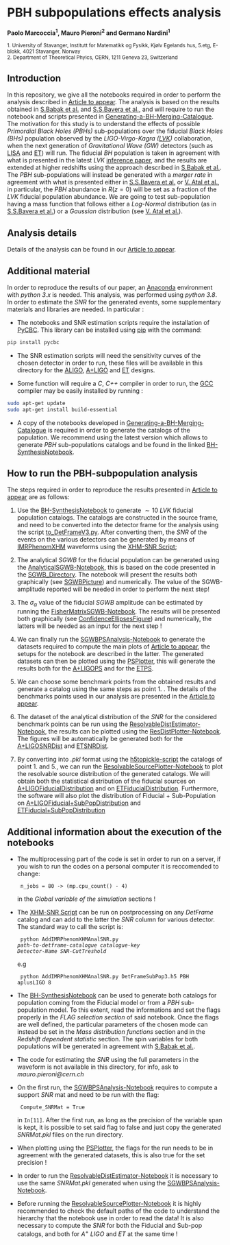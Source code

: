 
# PBH subpopulations effects analysis
**Paolo Marcoccia<sup>1</sup>, Mauro Pieroni<sup>2</sup> and Germano Nardini<sup>1</sup>**

<sub>1. University of Stavanger, Institutt for Matematikk og Fysikk, Kjølv Egelands hus, 5.etg, E-blokk, 4021 Stavanger, Norway </sub>  
<sub>2. Department of Theoretical Phyics, CERN, 1211 Geneva 23, Switzerland</sub>  

## Introduction ##

In this repository, we give all the notebooks required in order to perform the analysis described in [Article to appear](https://www.lifewire.com/thmb/YKCp3LuI-r3vTaaQufVOETpI-CM=/1500x0/filters:no_upscale():max_bytes(150000):strip_icc()/google-404-error-0f9029ad5ea14b2db1cddb65d8188f69.png).
The analysis is based on the results obtained in [S.Babak et al.](https://inspirehep.net/literature/2651157) and [S.S.Bavera et al.](https://arxiv.org/abs/2109.05836), and will require to run the notebook and scripts presented in [Generating-a-BH-Merging-Catalogue](https://github.com/KuZa91/Generating-a-BH-Merging-Catalogue).  
The motivation for this study is to understand the effects of possible _Primordial Black Holes (PBHs)_ sub-populations over the fiducial _Black Holes (BHs)_ population observed by the _LIGO-Virgo-Kagra ([LVK](https://www.ligo.org/))_ collaboration, when the next generation of _Gravitational Wave (GW)_ detectors (such as [LISA](https://www.elisascience.org/) and [ET](https://www.einsteintelescope.nl/en/)) will run.
The fiducial _BH_ population is taken in agreement with what is presented in the latest _LVK_ [inference paper]((https://arxiv.org/abs/2111.03634)), and the results are extended at higher redshifts using the approach described in [S.Babak et al.](https://iopscience.iop.org/article/10.1088/1475-7516/2023/08/034). The _PBH_ sub-populations will instead be generated with a _merger rate_ in agreement with what is presented either in [S.S.Bavera et al.](https://arxiv.org/abs/2109.05836) or [V. Atal et al.](https://arxiv.org/abs/2201.12218), in particular, the _PBH_ abundance in $R(z = 0)$ will be set as a fraction of the _LVK_ fiducial population abundance.
We are going to test sub-population having a mass function that follows either a _Log-Normal_ distribution (as in [S.S.Bavera et al.](https://arxiv.org/abs/2109.05836)) or a _Gaussian_ distribution (see [V. Atal et al.](https://arxiv.org/abs/2201.12218)).

## Analysis details ##

Details of the analysis can be found in our [Article to appear](https://www.lifewire.com/thmb/YKCp3LuI-r3vTaaQufVOETpI-CM=/1500x0/filters:no_upscale():max_bytes(150000):strip_icc()/google-404-error-0f9029ad5ea14b2db1cddb65d8188f69.png).

## Additional material ##

In order to reproduce the results of our paper, an [Anaconda](https://www.anaconda.com/distribution/) environment with _python 3.x_ is needed.
This analysis, was performed using _python 3.8_. In order to estimate the _SNR_ for the generated events, some supplementary materials and libraries are needed.
In particular :

- The notebooks and SNR estimation scripts require the installation of [PyCBC](https://pycbc.org/). This library can be installed using [pip](https://pip.pypa.io/en/stable/) with the command:
```sh
pip install pycbc
```
- The SNR estimation scripts will need the sensitivity curves of the chosen detector in order to run, these files will be available in this directory for the [ALIGO](https://github.com/KuZa91/PBH_subpopulations_effects_analysis/blob/main/ALigoSens.txt), [A+LIGO](https://github.com/KuZa91/PBH_subpopulations_effects_analysis/blob/main/AplusDesign.txt) and [ET](https://github.com/KuZa91/PBH_subpopulations_effects_analysis/blob/main/ETSens.txt) designs.

- Some function will require a _C_, _C++_ compiler in order to run, the [GCC](https://gcc.gnu.org/) compiler may be easily installed by running : 

```sh
sudo apt-get update
sudo apt-get install build-essential
```

- A copy of the notebooks developed in [Generating-a-BH-Merging-Catalogue](https://github.com/KuZa91/Generating-a-BH-Merging-Catalogue/tree/master) is required in order to generate the catalogs of the population. We recommend using the latest version which allows to generate _PBH_ sub-populations catalogs and be found in the linked [BH-SynthesisNotebook](https://github.com/KuZa91/Generating-a-BH-Merging-Catalogue/blob/master/BHCatalogV8.0.ipynb).

## How to run the PBH-subpopulation analysis ##

The steps required in order to reproduce the results presented in [Article to appear](https://www.lifewire.com/thmb/YKCp3LuI-r3vTaaQufVOETpI-CM=/1500x0/filters:no_upscale():max_bytes(150000):strip_icc()/google-404-error-0f9029ad5ea14b2db1cddb65d8188f69.png) are as follows:

1. Use the [BH-SynthesisNotebook](https://github.com/KuZa91/Generating-a-BH-Merging-Catalogue/blob/master/BHCatalogV8.0.ipynb) to generate $\sim 10$ _LVK_ fiducial population catalogs. The catalogs are constructed in the source frame, and need to be converted into the detector frame for the analysis using the script [to_DetFrameV3.py](https://github.com/KuZa91/PBH_subpopulations_effects_analysis/blob/main/to_DetFrameV3.py). After converting them, the _SNR_ of the events on the various detectors can be generated by means of [IMRPhenomXHM](https://arxiv.org/abs/2004.06503) waveforms using the [XHM-SNR Script](https://github.com/KuZa91/PBH_subpopulations_effects_analysis/blob/main/AddIMRPhenomXHMAnalSNR.py);

2. The analytical _SGWB_ for the fiducial population can be generated using the [AnalyticalSGWB-Notebook](https://github.com/KuZa91/PBH_subpopulations_effects_analysis/blob/main/AnalyticSGWB.ipynb), this is based on the code presented in the [SGWB_Directory](https://github.com/KuZa91/Constructing-an-Analytic-SGWB). The notebook will present the results both graphically (see [SGWBPicture](https://github.com/KuZa91/PBH_subpopulations_effects_analysis/blob/main/SGWB%26Sensitivity_curves.png)) and numerically. The value of the SGWB-amplitude reported will be needed in order to perform the next step!

3. The $\sigma_\alpha$ value of the fiducial _SGWB_ amplitude can be estimated by running the [FisherMatrixSGWB-Notebook](https://github.com/KuZa91/PBH_subpopulations_effects_analysis/blob/main/FisherMatrixSGWB.ipynb). The results will be presented both graphically (see [ConfidenceEllipsesFigure](https://github.com/KuZa91/PBH_subpopulations_effects_analysis/blob/main/ConfidenceEllipses.png)) and numerically, the latters will be needed as an input for the next step !

4. We can finally run the [SGWBPSAnalysis-Notebook](https://github.com/KuZa91/PBH_subpopulations_effects_analysis/blob/main/SGWBPSAnalv2.1.ipynb) to generate the datasets required to compute the main plots of [Article to appear](https://www.lifewire.com/thmb/YKCp3LuI-r3vTaaQufVOETpI-CM=/1500x0/filters:no_upscale():max_bytes(150000):strip_icc()/google-404-error-0f9029ad5ea14b2db1cddb65d8188f69.png), the setups for the notebook are described in the latter. The generated datasets can then be plotted using the [PSPlotter](https://github.com/KuZa91/PBH_subpopulations_effects_analysis/blob/main/PSPlotter.ipynb), this will generate the results both for the [A+LIGOPS](https://github.com/KuZa91/PBH_subpopulations_effects_analysis/blob/main/1yrLIGORtSGWBPSLNPDF.png) and for the [ETPS](https://github.com/KuZa91/PBH_subpopulations_effects_analysis/blob/main/1yrETRtSGWBPSLNPDF.png).

5. We can choose some benchmark points from the obtained results and generate a catalog using the same steps as point $1.$ . The details of the benchmarks points used in our analysis are presented in the [Article to appear](https://www.lifewire.com/thmb/YKCp3LuI-r3vTaaQufVOETpI-CM=/1500x0/filters:no_upscale():max_bytes(150000):strip_icc()/google-404-error-0f9029ad5ea14b2db1cddb65d8188f69.png).

6. The dataset of the analytical distribution of the _SNR_ for the considered benchmark points can be run using the [ResolvableDistEstimator-Notebook](https://github.com/KuZa91/PBH_subpopulations_effects_analysis/blob/main/ResolvableDistEstimator.ipynb), the results can be plotted using the [ResDistPlotter-Notebook](https://github.com/KuZa91/PBH_subpopulations_effects_analysis/blob/main/ResDistPlotter.ipynb). The figures will be automatically be generated both for the [A+LIGOSNRDist](https://github.com/KuZa91/PBH_subpopulations_effects_analysis/blob/main/apLIGOSNRB8ResDistNormalized.png) and [ETSNRDist](https://github.com/KuZa91/PBH_subpopulations_effects_analysis/blob/main/ETSNRB8ResDistNormalized.png).

7. By converting into _.pkl_ format using the [h5topickle-script](https://github.com/KuZa91/PBH_subpopulations_effects_analysis/blob/main/h5toPickle.py) the catalogs of point $1.$ and $5.$, we can run the [ResolvableSourcePlotter-Notebook](https://github.com/KuZa91/PBH_subpopulations_effects_analysis/blob/main/ResSourcePlotter.ipynb) to plot the resolvable source distribution of the generated catalogs. We will obtain both the statistical distribution of the fiducial sources on [A+LIGOFiducialDistribution](https://github.com/KuZa91/PBH_subpopulations_effects_analysis/blob/main/apLIGOSNRB8EventDistLogBinFidMod.png) and on [ETFiducialDistribution](https://github.com/KuZa91/PBH_subpopulations_effects_analysis/blob/main/ETSNRB8EventDistLogBinFidMod.png). Furthermore, the software will also plot the distribution of Fiducial + Sub-Population on [A+LIGOFiducial+SubPopDistribution](https://github.com/KuZa91/PBH_subpopulations_effects_analysis/blob/main/apLIGOSNRB8EventDistLogBinPlusLNSubPopNum.png) and [ETFiducial+SubPopDistribution](https://github.com/KuZa91/PBH_subpopulations_effects_analysis/blob/main/ETSNRB8EventDistLogBinPlusLNSubPopNum.png)


## Additional information about the execution of the notebooks

- The multiprocessing part of the code is set in order to run on a server, if you wish to run the codes on a personal computer it is reccomended to change:

  <code> n_jobs = 80  ->  (mp.cpu_count() - 4) </code>

  in the _Global variable of the simulation_ sections !

- The [XHM-SNR Script](https://github.com/KuZa91/PBH_subpopulations_effects_analysis/blob/main/AddIMRPhenomXHMAnalSNR.py) can be run on postprocessing on any _DetFrame_ catalog and can add to 
  the latter the _SNR_ column for various
  detector. The standard way to call the script is:
   
  <code> python AddIMRPhenomXHMAnalSNR.py _path-to-detframe-catalogue_ _catalogue-key_ _Detector-Name_ _SNR-CutTreshold_ </code>

  e.g

  <code> python AddIMRPhenomXHMAnalSNR.py DetFrameSubPop3.h5 PBH aplusLIGO 8 </code>

- The [BH-SynthesisNotebook](https://github.com/KuZa91/Generating-a-BH-Merging-Catalogue/blob/master/BHCatalogV8.0.ipynb) can be used to generate both catalogs for population coming from the Fiducial model or from a _PBH_ sub-population model. To this extent, read the informations and set the flags properly in the _FLAG selection section_ of said notebook. Once the flags are well defined, the particular parameters of the chosen mode can instead be set in the _Mass distribution functions_ section and in the _Redshift dependent statistic_ section. The spin variables for both populations will be generated in agreement with [S.Babak et al.](https://inspirehep.net/literature/2651157).

- The code for estimating the _SNR_ using the full parameters in the waveform is not available in this directory, for info, ask to _mauro.pieroni@cern.ch_

- On the first run, the [SGWBPSAnalysis-Notebook](https://github.com/KuZa91/PBH_subpopulations_effects_analysis/blob/main/SGWBPSAnalv2.1.ipynb) requires to compute a support _SNR_ mat and need to be run with the flag:

  <code> Compute_SNRMat = True </code> 

  in <code>In[11]</code>. After the first run, as long as the precision of the variable span is kept, it is possible to set said flag to false and just copy the generated _SNRMat.pkl_ files on the run directory. 
  
- When plotting using the [PSPlotter](https://github.com/KuZa91/PBH_subpopulations_effects_analysis/blob/main/PSPlotter.ipynb), the flags for the run needs to be in agreement with the generated datasets, this is also true for the set precision !

- In order to run the [ResolvableDistEstimator-Notebook](https://github.com/KuZa91/PBH_subpopulations_effects_analysis/blob/main/ResolvableDistEstimator.ipynb) it is necessary to use the same _SNRMat.pkl_ generated when using the [SGWBPSAnalysis-Notebook](https://github.com/KuZa91/PBH_subpopulations_effects_analysis/blob/main/SGWBPSAnalv2.1.ipynb).

- Before running the [ResolvableSourcePlotter-Notebook](https://github.com/KuZa91/PBH_subpopulations_effects_analysis/blob/main/ResSourcePlotter.ipynb) it is highly recommended to check the default paths of the code to understand the hierarchy that the notebook use in order to read the data! It is also necessary to compute the _SNR_ for both the Fiducial and Sub-pop catalogs, and both for $A^+$ _LIGO_ and $ET$ at the same time !

